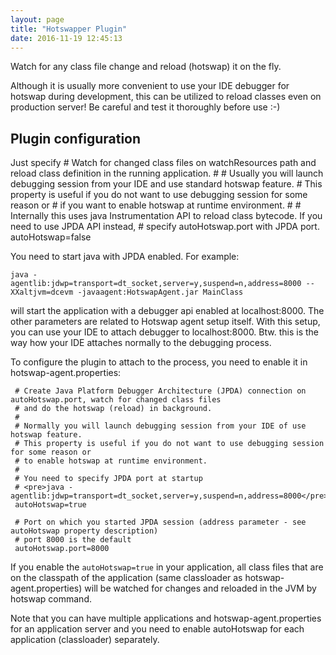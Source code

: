 ```yaml
---
layout: page
title: "Hotswapper Plugin"
date: 2016-11-19 12:45:13
---
```

Watch for any class file change and reload (hotswap) it on the fly.
 
Although it is usually more convenient to use your IDE debugger for hotswap during development, this
can be utilized to reload classes even on production server! Be careful and test it thoroughly before use :-)

Plugin configuration
--------------------
Just specify 
    # Watch for changed class files on watchResources path and reload class definition in the running application.
    #
    # Usually you will launch debugging session from your IDE and use standard hotswap feature.
    # This property is useful if you do not want to use debugging session for some reason or
    # if you want to enable hotswap at runtime environment.
    #
    # Internally this uses java Instrumentation API to reload class bytecode. If you need to use JPDA API instead,
    # specify autoHotswap.port with JPDA port.
    autoHotswap=false

You need to start java with JPDA enabled. For example:

    java -agentlib:jdwp=transport=dt_socket,server=y,suspend=n,address=8000 --XXaltjvm=dcevm -javaagent:HotswapAgent.jar MainClass

will start the application with a debugger api enabled at localhost:8000. The other parameters are related to
Hotswap agent setup itself. With this setup, you can use your IDE to attach debugger to localhost:8000. Btw. this
is the way how your IDE attaches normally to the debugging process.

To configure the plugin to attach to the process, you need to enable it in hotswap-agent.properties:

     # Create Java Platform Debugger Architecture (JPDA) connection on autoHotswap.port, watch for changed class files
     # and do the hotswap (reload) in background.
     #
     # Normally you will launch debugging session from your IDE of use hotswap feature.
     # This property is useful if you do not want to use debugging session for some reason or
     # to enable hotswap at runtime environment.
     #
     # You need to specify JPDA port at startup
     # <pre>java -agentlib:jdwp=transport=dt_socket,server=y,suspend=n,address=8000</pre>
     autoHotswap=true

     # Port on which you started JPDA session (address parameter - see autoHotswap property description)
     # port 8000 is the default
     autoHotswap.port=8000

If you enable the `autoHotswap=true` in your application, all class files that are on the classpath of the application
(same classloader as hotswap-agent.properties) will be watched for changes and reloaded in the JVM by hotswap command.

Note that you can have multiple applications and hotswap-agent.properties for an application server and you need
to enable autoHotswap for each application (classloader) separately.

